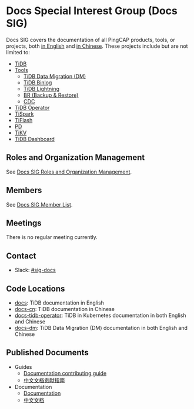 # Docs Special Interest Group (Docs SIG)

Docs SIG covers the documentation of all PingCAP products, tools, or projects, both [in English](https://pingcap.com/docs/stable/) and [in Chinese](https://pingcap.com/docs-cn/stable/). These projects include but are not limited to:

- [TiDB](https://github.com/pingcap/tidb)
- [Tools](https://pingcap.com/docs/dev/reference/tools/user-guide/)
  - [TiDB Data Migration (DM)](https://github.com/pingcap/dm)
  - [TiDB Binlog](https://github.com/pingcap/tidb-binlog)
  - [TiDB Lightning](https://github.com/pingcap/tidb-lightning)
  - [BR (Backup & Restore)](https://github.com/pingcap/br)
  - [CDC](https://github.com/pingcap/ticdc)
- [TiDB Operator](https://github.com/pingcap/tidb-operator)
- [TiSpark](https://github.com/pingcap/tispark)
- [TiFlash](https://pingcap.com/blog/delivering-real-time-analytics-and-true-htap-by-combining-columnstore-and-rowstore/)
- [PD](https://github.com/pingcap/pd)
- [TiKV](https://github.com/tikv/tikv)
- [TiDB Dashboard](https://github.com/pingcap-incubator/tidb-dashboard)

## Roles and Organization Management

See [Docs SIG Roles and Organization Management](./roles-and-organization-management.md).

## Members

See [Docs SIG Member List](./member-list.md).

## Meetings

<!--
* Regular SIG Meeting: [Mondays at 13:00 PT (Pacific Time)] (bi-weekly). [Convert to your timezone](http://www.thetimezoneconverter.com/?t=13:00&tz=PT%20%28Pacific%20Time%29).
* Meeting Zoom: Link your Meeting zoom here
* meeting Notes: Link your meeting notes here (public Google Doc)
-->

There is no regular meeting currently.

## Contact

* Slack: [#sig-docs](https://slack.tidb.io/invite?team=tidb-community&channel=sig-docs&ref=pingcap-community)

## Code Locations

- [docs](https://github.com/pingcap/docs): TiDB documentation in English
- [docs-cn](https://github.com/pingcap/docs-cn): TiDB documentation in Chinese
- [docs-tidb-operator](https://github.com/pingcap/docs-tidb-operator): TiDB in Kubernetes documentation in both English and Chinese
- [docs-dm](https://github.com/pingcap/docs-dm): TiDB Data Migration (DM) documentation in both English and Chinese

## Published Documents

- Guides
  - [Documentation contributing guide](https://github.com/pingcap/docs/blob/master/CONTRIBUTING.md)
  - [中文文档贡献指南](https://github.com/pingcap/docs-cn/blob/master/CONTRIBUTING.md)
- Documentation
  - [Documentation](https://pingcap.com/docs/stable/)
  - [中文文档](https://pingcap.com/docs-cn/stable/)
